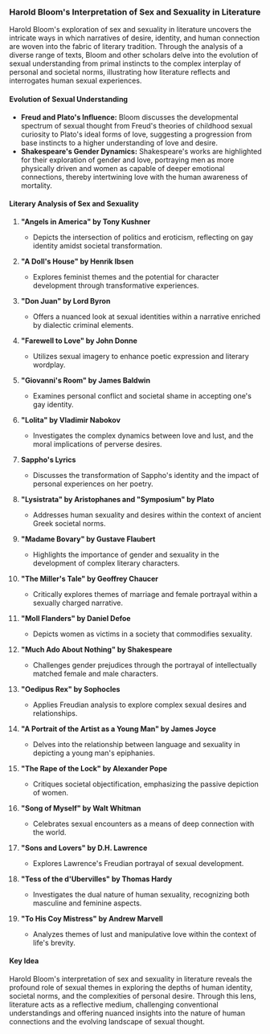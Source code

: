 ### Harold Bloom's Interpretation of Sex and Sexuality in Literature

Harold Bloom's exploration of sex and sexuality in literature uncovers the intricate ways in which narratives of desire, identity, and human connection are woven into the fabric of literary tradition. Through the analysis of a diverse range of texts, Bloom and other scholars delve into the evolution of sexual understanding from primal instincts to the complex interplay of personal and societal norms, illustrating how literature reflects and interrogates human sexual experiences.

#### Evolution of Sexual Understanding
- **Freud and Plato's Influence:** Bloom discusses the developmental spectrum of sexual thought from Freud's theories of childhood sexual curiosity to Plato's ideal forms of love, suggesting a progression from base instincts to a higher understanding of love and desire.
- **Shakespeare's Gender Dynamics:** Shakespeare's works are highlighted for their exploration of gender and love, portraying men as more physically driven and women as capable of deeper emotional connections, thereby intertwining love with the human awareness of mortality.

#### Literary Analysis of Sex and Sexuality

1. **"Angels in America" by Tony Kushner**
   - Depicts the intersection of politics and eroticism, reflecting on gay identity amidst societal transformation.
   
2. **"A Doll's House" by Henrik Ibsen**
   - Explores feminist themes and the potential for character development through transformative experiences.
   
3. **"Don Juan" by Lord Byron**
   - Offers a nuanced look at sexual identities within a narrative enriched by dialectic criminal elements.
   
4. **"Farewell to Love" by John Donne**
   - Utilizes sexual imagery to enhance poetic expression and literary wordplay.
   
5. **"Giovanni's Room" by James Baldwin**
   - Examines personal conflict and societal shame in accepting one's gay identity.
   
6. **"Lolita" by Vladimir Nabokov**
   - Investigates the complex dynamics between love and lust, and the moral implications of perverse desires.
   
7. **Sappho's Lyrics**
   - Discusses the transformation of Sappho's identity and the impact of personal experiences on her poetry.
   
8. **"Lysistrata" by Aristophanes and "Symposium" by Plato**
   - Addresses human sexuality and desires within the context of ancient Greek societal norms.
   
9. **"Madame Bovary" by Gustave Flaubert**
   - Highlights the importance of gender and sexuality in the development of complex literary characters.
   
10. **"The Miller's Tale" by Geoffrey Chaucer**
    - Critically explores themes of marriage and female portrayal within a sexually charged narrative.
   
11. **"Moll Flanders" by Daniel Defoe**
    - Depicts women as victims in a society that commodifies sexuality.
   
12. **"Much Ado About Nothing" by Shakespeare**
    - Challenges gender prejudices through the portrayal of intellectually matched female and male characters.
   
13. **"Oedipus Rex" by Sophocles**
    - Applies Freudian analysis to explore complex sexual desires and relationships.
   
14. **"A Portrait of the Artist as a Young Man" by James Joyce**
    - Delves into the relationship between language and sexuality in depicting a young man's epiphanies.
   
15. **"The Rape of the Lock" by Alexander Pope**
    - Critiques societal objectification, emphasizing the passive depiction of women.
   
16. **"Song of Myself" by Walt Whitman**
    - Celebrates sexual encounters as a means of deep connection with the world.
   
17. **"Sons and Lovers" by D.H. Lawrence**
    - Explores Lawrence's Freudian portrayal of sexual development.
   
18. **"Tess of the d'Ubervilles" by Thomas Hardy**
    - Investigates the dual nature of human sexuality, recognizing both masculine and feminine aspects.
   
19. **"To His Coy Mistress" by Andrew Marvell**
    - Analyzes themes of lust and manipulative love within the context of life's brevity.

#### Key Idea
Harold Bloom's interpretation of sex and sexuality in literature reveals the profound role of sexual themes in exploring the depths of human identity, societal norms, and the complexities of personal desire. Through this lens, literature acts as a reflective medium, challenging conventional understandings and offering nuanced insights into the nature of human connections and the evolving landscape of sexual thought.